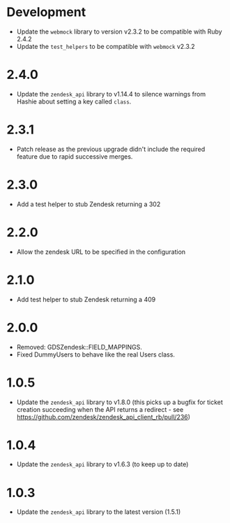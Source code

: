# Development

* Update the `webmock` library to version v2.3.2 to be compatible with Ruby
2.4.2
* Update the `test_helpers` to be compatible with `webmock` v2.3.2

# 2.4.0

* Update the `zendesk_api` library to v1.14.4 to silence warnings from
Hashie about setting a key called `class`.

# 2.3.1

* Patch release as the previous upgrade didn't include the required
  feature due to rapid successive merges.

# 2.3.0

* Add a test helper to stub Zendesk returning a 302

# 2.2.0

* Allow the zendesk URL to be specified in the configuration

# 2.1.0

* Add test helper to stub Zendesk returning a 409

# 2.0.0

* Removed: GDSZendesk::FIELD_MAPPINGS.
* Fixed DummyUsers to behave like the real Users class.

# 1.0.5

* Update the `zendesk_api` library to v1.8.0 (this picks up a bugfix for
ticket creation succeeding when the API returns a redirect - see
https://github.com/zendesk/zendesk_api_client_rb/pull/236)

# 1.0.4

* Update the `zendesk_api` library to v1.6.3 (to keep up to date)

# 1.0.3

* Update the `zendesk_api` library to the latest version (1.5.1)
